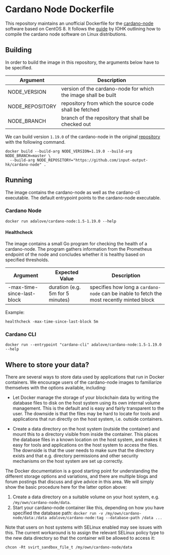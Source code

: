 # Cardano Node Dockerfile

This repository maintains an unofficial Dockerfile for the [cardano-node](https://github.com/input-output-hk/cardano-node)
software based on CentOS 8. It follows the [guide](https://github.com/input-output-hk/cardano-tutorials/blob/master/node-setup/000_install.md)
by IOHK outlining how to compile the cardano node software on Linux distributions.

## Building

In order to build the image in this repository, the arguments below have to be specified.

| Argument | Description |
| --- | --- |
| NODE_VERSION | version of the cardano-node for which the image shall be built |
| NODE_REPOSITORY | repository from which the source code shall be fetched |
| NODE_BRANCH | branch of the repository that shall be checked out |

We can build version `1.19.0` of the cardano-node in the original [repository](https://github.com/input-output-hk/cardano-node) with the following command.

```
docker build --build-arg NODE_VERSION=1.19.0 --build-arg NODE_BRANCH=master \
  --build-arg NODE_REPOSITORY="https://github.com/input-output-hk/cardano-node" .
```

## Running

The image contains the cardano-node as well as the cardano-cli executable. The default entrypoint points to the cardano-node executable. 

### Cardano Node
```
docker run adalove/cardano-node:1.5-1.19.0 --help
```

#### Healthcheck

The image contains a small Go program for checking the health of a cardano-node. The program gathers information from the Prometheus endpoint of the node and concludes whether it is healthy based on specified
thresholds.

|         Argument           |          Expected Value           |   Description  |
|--------------------------- | --------------------------------- | -------------- |
| -max-time-since-last-block | duration (e.g. 5m for 5 minutes)  | specifies how long a `cardano-node` can be inable to fetch the most recently minted block |


Example:
```
healthcheck -max-time-since-last-block 5m
```

### Cardano CLI

```
docker run --entrypoint "cardano-cli" adalove/cardano-node:1.5-1.19.0 --help
```

## Where to store your data?

There are several ways to store data used by applications that run in Docker containers. We encourage users of the cardano-node images to familiarize themselves with the options available, including:

* Let Docker manage the storage of your blockchain data by writing the database files to disk on the host system using its own internal volume management. This is the default and is easy and fairly transparent to the user. The downside is that the files may be hard to locate for tools and applications that run directly on the host system, i.e. outside containers.
    
* Create a data directory on the host system (outside the container) and mount this to a directory visible from inside the container. This places the database files in a known location on the host system, and makes it easy for tools and applications on the host system to access the files. The downside is that the user needs to make sure that the directory exists and that e.g. directory permissions and other security mechanisms on the host system are set up correctly.

The Docker documentation is a good starting point for understanding the different storage options and variations, and there are multiple blogs and forum postings that discuss and give advice in this area. We will simply show the basic procedure here for the latter option above:

1. Create a data directory on a suitable volume on your host system, e.g. `/my/own/cardano-node/data`.
2. Start your cardano-node container like this, depending on how you have specified the database path: 
    `docker run -v /my/own/cardano-node/data:/data adalove/cardano-node:tag --database-path /data ...`

Note that users on host systems with SELinux enabled may see issues with this. The current workaround is to assign the relevant SELinux policy type to the new data directory so that the container will be allowed to access it:

`chcon -Rt svirt_sandbox_file_t /my/own/cardano-node/data`
